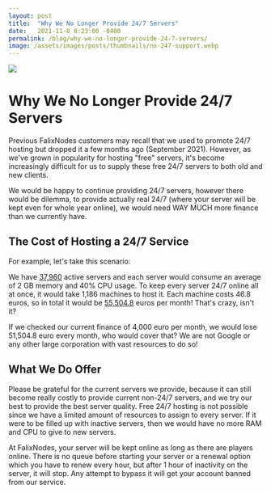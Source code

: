```yaml
---
layout: post
title:  "Why We No Longer Provide 24/7 Servers"
date:   2021-11-8 8:23:00 -0400
permalink: /blog/why-we-no-longer-provide-24-7-servers/
image: /assets/images/posts/thumbnails/no-247-support.webp
---
```


<img id="thumbnail" src="{{page.image}}">

# Why We No Longer Provide 24/7 Servers
Previous FalixNodes customers may recall that we used to promote 24/7 hosting but dropped it a few months ago (September 2021). However, as we've grown in popularity for hosting "free" servers, it's become increasingly difficult for us to supply these free 24/7 servers to both old and new clients.

We would be happy to continue providing 24/7 servers, however there would be dilemma, to provide actually real 24/7 (where your server will be kept even for whole year online), we would need WAY MUCH more finance than we currently have.

## <i class="fa-duotone fa-hand-holding-dollar"></i> The Cost of Hosting a 24/7 Service
For example, let's take this scenario:

We have <u>37,960</u> active servers and each server would consume an average of 2 GB memory and 40% CPU usage. To keep every server 24/7 online all at once, it would take 1,186 machines to host it. Each machine costs 46.8 euros, so in total it would be <u>55,504.8</u> euros per month! That's crazy, isn't it?

If we checked our current finance of 4,000 euro per month, we would lose 51,504.8 euro every month, who would cover that? We are not Google or any other large corporation with vast resources to do so!

## <i class="fa-duotone fa-hand-holding-box"></i> What We Do Offer
Please be grateful for the current servers we provide, because it can still become really costly to provide current non-24/7 servers, and we try our best to provide the best server quality.
Free 24/7 hosting is not possible since we have a limited amount of resources to assign to every server. If it were to be filled up with inactive servers, then we would have no more RAM and CPU to give to new servers.

At FalixNodes, your server will be kept online as long as there are players online. There is no queue before starting your server or a renewal option which you have to renew every hour, but after 1 hour of inactivity on the server, it will stop. Any attempt to bypass it will get your account banned from our service.